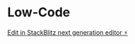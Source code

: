 # Low-Code

[Edit in StackBlitz next generation editor ⚡️](https://stackblitz.com/~/github.com/cmarcocorp/Low-Code)